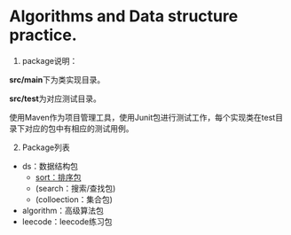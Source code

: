 # Algorithms and Data structure practice.

1. package说明：  

**src/main**下为类实现目录。

**src/test**为对应测试目录。

使用Maven作为项目管理工具，使用Junit包进行测试工作，每个实现类在test目录下对应的包中有相应的测试用例。

2. Package列表

- ds：数据结构包
    - [sort：排序包](src/main/java/me/rui/ds/sort)
    - (search：搜索/查找包)
    - (colloection：集合包)
- algorithm：高级算法包
- leecode：leecode练习包